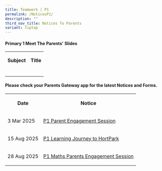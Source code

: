 ```yaml
---
title: Teamwork | P1
permalink: /NoticesP1/
description: ""
third_nav_title: Notices To Parents
variant: tiptap
---
```

<h4>Primary 1 Meet The Parents' Slides</h4>
<table style="minWidth: 50px">
<colgroup>
<col>
<col>
</colgroup>
<tbody>
<tr>
<td rowspan="1" colspan="1">
<p><strong>Subject</strong>
</p>
</td>
<td rowspan="1" colspan="1">
<p><strong>Title</strong>
</p>
</td>
</tr>
<tr>
<td rowspan="1" colspan="1">
<p></p>
</td>
<td rowspan="1" colspan="1">
<p></p>
</td>
</tr>
</tbody>
</table>
<h4>Please check your <strong>Parents Gateway</strong> app for the latest Notices and Forms.</h4>
<table style="minWidth: 50px">
<colgroup>
<col>
<col>
</colgroup>
<tbody>
<tr>
<th rowspan="1" colspan="1">
<p>Date</p>
</th>
<th rowspan="1" colspan="1">
<p>Notice</p>
</th>
</tr>
<tr>
<td rowspan="1" colspan="1">
<p>3 Mar 2025</p>
</td>
<td rowspan="1" colspan="1">
<p><a href="/files/Letter to parents/Term 1/038_P1_Parent_Engagement_Session.pdf" rel="noopener nofollow" target="_blank">P1 Parent Engagement Session</a>
</p>
</td>
</tr>
<tr>
<td rowspan="1" colspan="1">
<p>15 Aug 2025</p>
</td>
<td rowspan="1" colspan="1">
<p><a href="/files/Letter to parents/Term 4/070_P1_Learning_Journey_to_HortPark.pdf" rel="noopener nofollow" target="_blank">P1 Learning Journey to HortPark</a>
</p>
</td>
</tr>
<tr>
<td rowspan="1" colspan="1">
<p>28 Aug 2025</p>
</td>
<td rowspan="1" colspan="1">
<p><a href="/files/Letter to parents/Term 3/074_P1_Maths_Parents_Engagement_Session.pdf" rel="noopener nofollow" target="_blank">P1 Maths Parents Engagement Session</a> 
</p>
</td>
</tr>
</tbody>
</table>
<p></p>
<p></p>
<p></p>
